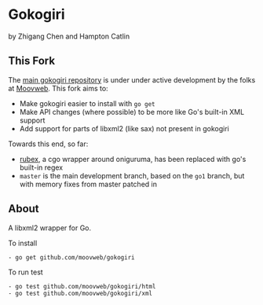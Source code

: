 # Gokogiri 

by Zhigang Chen and Hampton Catlin

## This Fork

The [main gokogiri repository](http://github.com/moovweb/gokogiri) is under under active development by the folks at [Moovweb](http://www.moovweb.com).  This fork aims to:

* Make gokogiri easier to install with `go get`
* Make API changes (where possible) to be more like Go's built-in XML support
* Add support for parts of libxml2 (like sax) not present in gokogiri

Towards this end, so far:

* [rubex](http://github.com/moovweb/rubex), a cgo wrapper around oniguruma, has been replaced with go's built-in regex
* `master` is the main development branch, based on the `go1` branch, but with memory fixes from master patched in

## About

A libxml2 wrapper for Go.

To install

    - go get github.com/moovweb/gokogiri
	
To run test

    - go test github.com/moovweb/gokogiri/html
    - go test github.com/moovweb/gokogiri/xml
